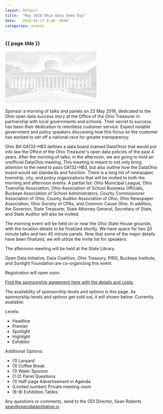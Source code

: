 ```yaml
---
layout: default
title:  "May 2018 Ohio Data Demo Day"
date:   2018-05-23 8:00 -0500
categories: events
---
```

### {{ page.title }}
<img src="/assets/img/ohiostatehouse-ascii-small.png">

Sponsor a morning of talks and panels on 23 May 2018, dedicated to the Ohio open data success story at the Office of the Ohio Treasurer in partnership with local governments and schools. Their secret to success has been their dedication to relentless customer service. Expect notable government and policy speakers discussing how this focus on the customer has worked to set off a national race for greater transparency.

Ohio Bill GA132-HB3 defines a data board (named DataOhio) that would put into law the Office of the Ohio Treasurer's open data policies of the past 4 years. After the morning of talks, in the afternoon, we are going to hold an unofficial DataOhio meeting. This meeting is meant to not only bring attention to the need to pass GA132-HB3, but also outline how the DataOhio board would set standards and function. There is a long list of newspaper, township, city, and policy organizations that will be invited to both the morning and afternoon events. A partial list: Ohio Municipal League, Ohio Township Association, Ohio Association of School Business Officials, Buckeye Association of School Administrators, County Commissioner Association of Ohio, County Auditor Association of Ohio, Ohio Newspaper Association, Ohio Society of CPAs, and Common Cause Ohio. In addition, the Governor, State Treasurer, State Attorney General, Secretary of State, and State Auditor will also be invited.

The morning event will be held on or near the Ohio State House grounds, with the location details to be finalized shortly. We have space for two 20 minute talks and two 45 minute panels. Now that some of the major details have been finalized, we will utilize the invite list for speakers.

The afternoon meeting will be held at the State Library. 

Open Data Initiative, Data Coalition, Ohio Treasury, PIRG, Buckeye Institute, and Sunlight Foundation are co-organizing this event.

Registration will open soon. 

<a target="_blank" href="https://docs.google.com/document/d/195WWR05sequDYhyVf1NLKW27zDprAJd_IMMcrlsT-AE/edit?usp=sharing">Find the sponsorship agreement here with the details and costs.</a>

The availability of sponsorship levels and options is this page. As sponsorship levels and options get sold out, it will shown below. Currently available:

Levels:
* Headline
* Premier
* Spotlight
* Highlight
* Exhibitor

Additional Options:
* (1) Lanyard
* (1) Coffee Break
* (1) Water Sponsor
* (1-2) Panel Questions
* (1) Half-page Advertisement in Agenda
* (Limited number) Private meeting room
* (6-8) Exhibition Tables

Any questions or comments, send to the ODI Director, Sean Roberts <a target="_blank" href="mailto:sean@opendatainitiative.io">sean@opendatainitiative.io</a>
